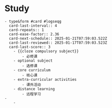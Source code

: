 # Study
	- type&form #card #logseqg
	  card-last-interval:: 4
	  card-repeats:: 1
	  card-ease-factor:: 2.36
	  card-next-schedule:: 2025-01-21T07:59:03.522Z
	  card-last-reviewed:: 2025-01-17T07:59:03.523Z
	  card-last-score:: 3
		- {{cloze compulsory subject}}
			- 必修课
		- optional subject
			- 选修课
		- core curriculum
			- 核心课
		- extra-curricular activities
			- 课外活动
		- distance learning
			- 远程学习
	-
		-